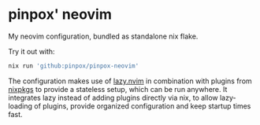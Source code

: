 # pinpox' neovim

My neovim configuration, bundled as standalone nix flake.

Try it out with:

```sh
nix run 'github:pinpox/pinpox-neovim'
```

The configuration makes use of [lazy.nvim](https://github.com/folke/lazy.nvim)
in combination with plugins from [nixpkgs](https://github.com/nixos/nixpkgs) to
provide a stateless setup, which can be run anywhere. It integrates lazy instead
of adding plugins directly via nix, to allow lazy-loading of plugins, provide
organized configuration and keep startup times fast.
